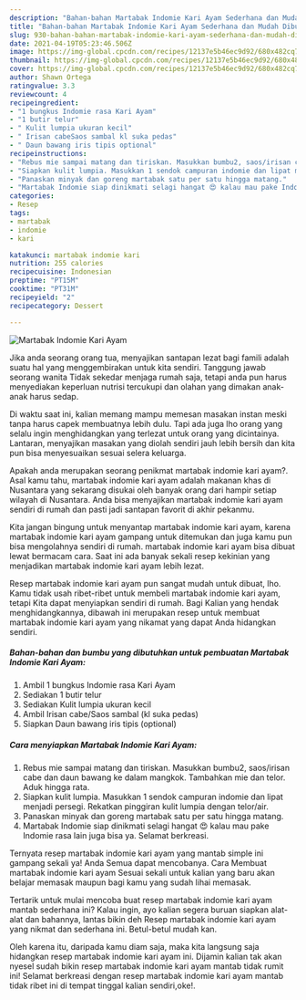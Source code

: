 ```yaml
---
description: "Bahan-bahan Martabak Indomie Kari Ayam Sederhana dan Mudah Dibuat"
title: "Bahan-bahan Martabak Indomie Kari Ayam Sederhana dan Mudah Dibuat"
slug: 930-bahan-bahan-martabak-indomie-kari-ayam-sederhana-dan-mudah-dibuat
date: 2021-04-19T05:23:46.506Z
image: https://img-global.cpcdn.com/recipes/12137e5b46ec9d92/680x482cq70/martabak-indomie-kari-ayam-foto-resep-utama.jpg
thumbnail: https://img-global.cpcdn.com/recipes/12137e5b46ec9d92/680x482cq70/martabak-indomie-kari-ayam-foto-resep-utama.jpg
cover: https://img-global.cpcdn.com/recipes/12137e5b46ec9d92/680x482cq70/martabak-indomie-kari-ayam-foto-resep-utama.jpg
author: Shawn Ortega
ratingvalue: 3.3
reviewcount: 4
recipeingredient:
- "1 bungkus Indomie rasa Kari Ayam"
- "1 butir telur"
- " Kulit lumpia ukuran kecil"
- " Irisan cabeSaos sambal kl suka pedas"
- " Daun bawang iris tipis optional"
recipeinstructions:
- "Rebus mie sampai matang dan tiriskan. Masukkan bumbu2, saos/irisan cabe dan daun bawang ke dalam mangkok. Tambahkan mie dan telor. Aduk hingga rata."
- "Siapkan kulit lumpia. Masukkan 1 sendok campuran indomie dan lipat menjadi persegi. Rekatkan pinggiran kulit lumpia dengan telor/air."
- "Panaskan minyak dan goreng martabak satu per satu hingga matang."
- "Martabak Indomie siap dinikmati selagi hangat 😍 kalau mau pake Indomie rasa lain juga bisa ya. Selamat berkreasi."
categories:
- Resep
tags:
- martabak
- indomie
- kari

katakunci: martabak indomie kari 
nutrition: 255 calories
recipecuisine: Indonesian
preptime: "PT15M"
cooktime: "PT31M"
recipeyield: "2"
recipecategory: Dessert

---
```



![Martabak Indomie Kari Ayam](https://img-global.cpcdn.com/recipes/12137e5b46ec9d92/680x482cq70/martabak-indomie-kari-ayam-foto-resep-utama.jpg)

Jika anda seorang orang tua, menyajikan santapan lezat bagi famili adalah suatu hal yang menggembirakan untuk kita sendiri. Tanggung jawab seorang  wanita Tidak sekedar menjaga rumah saja, tetapi anda pun harus menyediakan keperluan nutrisi tercukupi dan olahan yang dimakan anak-anak harus sedap.

Di waktu  saat ini, kalian memang mampu memesan masakan instan meski tanpa harus capek membuatnya lebih dulu. Tapi ada juga lho orang yang selalu ingin menghidangkan yang terlezat untuk orang yang dicintainya. Lantaran, menyajikan masakan yang diolah sendiri jauh lebih bersih dan kita pun bisa menyesuaikan sesuai selera keluarga. 



Apakah anda merupakan seorang penikmat martabak indomie kari ayam?. Asal kamu tahu, martabak indomie kari ayam adalah makanan khas di Nusantara yang sekarang disukai oleh banyak orang dari hampir setiap wilayah di Nusantara. Anda bisa menyajikan martabak indomie kari ayam sendiri di rumah dan pasti jadi santapan favorit di akhir pekanmu.

Kita jangan bingung untuk menyantap martabak indomie kari ayam, karena martabak indomie kari ayam gampang untuk ditemukan dan juga kamu pun bisa mengolahnya sendiri di rumah. martabak indomie kari ayam bisa dibuat lewat bermacam cara. Saat ini ada banyak sekali resep kekinian yang menjadikan martabak indomie kari ayam lebih lezat.

Resep martabak indomie kari ayam pun sangat mudah untuk dibuat, lho. Kamu tidak usah ribet-ribet untuk membeli martabak indomie kari ayam, tetapi Kita dapat menyiapkan sendiri di rumah. Bagi Kalian yang hendak menghidangkannya, dibawah ini merupakan resep untuk membuat martabak indomie kari ayam yang nikamat yang dapat Anda hidangkan sendiri.

<!--inarticleads1-->

##### Bahan-bahan dan bumbu yang dibutuhkan untuk pembuatan Martabak Indomie Kari Ayam:

1. Ambil 1 bungkus Indomie rasa Kari Ayam
1. Sediakan 1 butir telur
1. Sediakan  Kulit lumpia ukuran kecil
1. Ambil  Irisan cabe/Saos sambal (kl suka pedas)
1. Siapkan  Daun bawang iris tipis (optional)




<!--inarticleads2-->

##### Cara menyiapkan Martabak Indomie Kari Ayam:

1. Rebus mie sampai matang dan tiriskan. Masukkan bumbu2, saos/irisan cabe dan daun bawang ke dalam mangkok. Tambahkan mie dan telor. Aduk hingga rata.
1. Siapkan kulit lumpia. Masukkan 1 sendok campuran indomie dan lipat menjadi persegi. Rekatkan pinggiran kulit lumpia dengan telor/air.
1. Panaskan minyak dan goreng martabak satu per satu hingga matang.
1. Martabak Indomie siap dinikmati selagi hangat 😍 kalau mau pake Indomie rasa lain juga bisa ya. Selamat berkreasi.




Ternyata resep martabak indomie kari ayam yang mantab simple ini gampang sekali ya! Anda Semua dapat mencobanya. Cara Membuat martabak indomie kari ayam Sesuai sekali untuk kalian yang baru akan belajar memasak maupun bagi kamu yang sudah lihai memasak.

Tertarik untuk mulai mencoba buat resep martabak indomie kari ayam mantab sederhana ini? Kalau ingin, ayo kalian segera buruan siapkan alat-alat dan bahannya, lantas bikin deh Resep martabak indomie kari ayam yang nikmat dan sederhana ini. Betul-betul mudah kan. 

Oleh karena itu, daripada kamu diam saja, maka kita langsung saja hidangkan resep martabak indomie kari ayam ini. Dijamin kalian tak akan nyesel sudah bikin resep martabak indomie kari ayam mantab tidak rumit ini! Selamat berkreasi dengan resep martabak indomie kari ayam mantab tidak ribet ini di tempat tinggal kalian sendiri,oke!.

